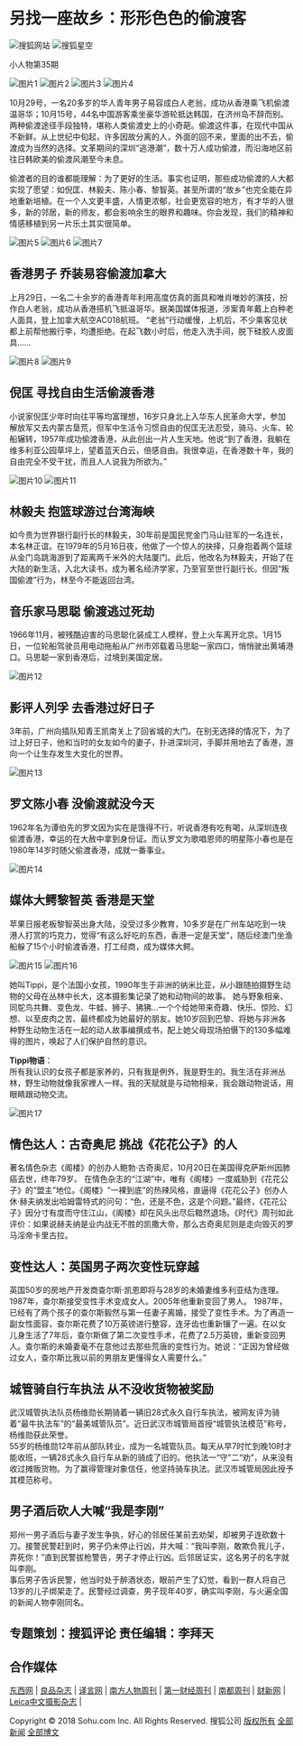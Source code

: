# 另找一座故乡：形形色色的偷渡客

![搜狐网站](http://images.sohu.com/uiue/sohu_logo/2005/sohu_logo2.gif)
![搜狐星空](http://images.sohu.com/uiue/sohu_logo/2006/star_logo2.gif)

小人物第35期

![图片1](http://i3.itc.cn/20100531/213_f2da2bae_d4b2_48e3_8d9e_37ab3dbfedae_0.jpg)
![图片2](http://i3.itc.cn/20100531/213_f2da2bae_d4b2_48e3_8d9e_37ab3dbfedae_1.jpg)
![图片3](http://i2.itc.cn/20100714/803_ac945b65_df48_43e3_a97e_7f686a6589b3_0.jpg)
![图片4](http://i2.itc.cn/20100531/213_f2da2bae_d4b2_48e3_8d9e_37ab3dbfedae_2.jpg)

10月29号，一名20多岁的华人青年男子易容成白人老翁，成功从香港乘飞机偷渡温哥华；10月15号，44名中国游客乘坐豪华游轮抵达韩国，在济州岛不辞而别。两种偷渡途径手段独特，堪称人类偷渡史上的小奇葩。偷渡这件事，在现代中国从不新鲜。从上世纪中旬起，许多因故分离的人，外面的回不来，里面的出不去，偷渡成为当然的选择。文革期间的深圳“逃港潮”，数十万人成功偷渡，而沿海地区前往日韩欧美的偷渡风潮至今未息。 

偷渡者的目的谁都能理解：为了更好的生活。事实也证明，那些成功偷渡的人大都实现了愿望：如倪匡、林毅夫、陈小春、黎智英。甚至所谓的“故乡”也完全能在异地重新培植。在一个人文更丰盛，人情更浓郁，社会更宽容的地方，有才华的人很多，新的邻居，新的师友，都会影响余生的眼界和趣味。你会发现，我们的精神和情感移植到另一片乐土其实很简单。

![图片5](http://i3.itc.cn/20101109/803_e6f1bd89_60fa_48c4_a6ad_c41077813b5c_0.jpg)
![图片6](http://star.news.sohu.com/upload/lj/2010_xrw/images/4.gif)
![图片7](http://i1.itc.cn/20101109/803_e6f1bd89_60fa_48c4_a6ad_c41077813b5c_2.jpg)

## 香港男子 乔装易容偷渡加拿大

上月29日，一名二十余岁的香港青年利用高度仿真的面具和唯肖唯妙的演技，扮作白人老翁，成功从香港搭机飞抵温哥华。据美国媒体报道，涉案青年戴上白种老人面具，登上加拿大航空AC018航班。 “老翁”行动缓慢，上机后，不少乘客见状都上前帮他搬行李，均遭拒绝。在起飞数小时后，他走入洗手间，脱下硅胶人皮面具……

![图片8](http://star.news.sohu.com/upload/lj/2010_xrw/images/4.gif)
![图片9](http://i3.itc.cn/20101109/803_e6f1bd89_60fa_48c4_a6ad_c41077813b5c_3.jpg)

## 倪匡 寻找自由生活偷渡香港

小说家倪匡少年时向往平等均富理想，16岁只身北上入华东人民革命大学，参加解放军又去内蒙古垦荒，但军中生活令习惯自由的倪匡无法忍受，骑马、火车、轮船辗转，1957年成功偷渡香港，从此创出一片人生天地。他说“到了香港，我躺在维多利亚公园草坪上，望着蓝天白云，倍感自由。我很幸运，在香港数十年，我的自由完全不受干扰，而且人人说我为所欲为。”

![图片10](http://star.news.sohu.com/upload/lj/2010_xrw/images/4.gif)
![图片11](http://i3.itc.cn/20101109/803_e6f1bd89_60fa_48c4_a6ad_c41077813b5c_1.jpg)

## 林毅夫 抱篮球游过台湾海峡

如今贵为世界银行副行长的林毅夫，30年前是国民党金门马山驻军的一名连长，本名林正谊。在1979年的5月16日夜，他做了一个惊人的抉择，只身抱着两个篮球从金门岛跳海游到了距离两千米外的大陆厦门。此后，他改名为林毅夫，开始了在大陆的新生活，入北大读书，成为著名经济学家，乃至官至世行副行长。但因“叛国偷渡”行为，林至今不能返回台湾。

## 音乐家马思聪 偷渡逃过死劫

1966年11月，被残酷迫害的马思聪化装成工人模样，登上火车离开北京。1月15日，一位轮船驾驶员用电动拖船从广州市郊载着马思聪一家四口，悄悄驶出黄埔港口。马思聪一家到香港后，过境到美国定居。

![图片12](http://i3.itc.cn/20101109/803_13fdc411_f87a_4773_8b21_524eabc266fa_0.jpg)

## 影评人列孚 去香港过好日子

3年前，广州向插队知青王凯南关上了回省城的大门。在别无选择的情况下，为了过上好日子，他和当时的女友如今的妻子，扑进深圳河，手脚并用地去了香港，游向一个让生存发生大变化的世界。

![图片13](http://i3.itc.cn/20101109/803_c9a82932_80df_4f0d_bb38_4c615fbc9c41_0.jpg)

## 罗文陈小春 没偷渡就没今天

1962年名为谭伯先的罗文因为实在是饿得不行，听说香港有吃有喝，从深圳连夜偷渡香港，幸运的在大赦中拿到身份证。而认罗文为歌唱恩师的明星陈小春也是在1980年14岁时随父偷渡香港，成就一番事业。

![图片14](http://i0.itc.cn/20101109/803_e6f1bd89_60fa_48c4_a6ad_c41077813b5c_4.jpg)

## 媒体大鳄黎智英 香港是天堂

苹果日报老板黎智英出身大陆，没受过多少教育，10多岁是在广州车站吃到一块港人打赏的巧克力，觉得“有这么好吃的东西，香港一定是天堂”，随后经澳门坐渔船躲了15个小时偷渡香港，打工经商，成为媒体大鳄。

![图片15](http://i0.itc.cn/20101109/803_1b6a7e8b_a074_43b0_8c08_54d81673a887_0.jpg)
![图片16](http://i2.itc.cn/20101109/803_34018fe8_4857_4b8d_8993_0f5b9fbb4b43_0.jpg)

她叫Tippi，是个法国小女孩，1990年生于非洲的纳米比亚，从小跟随拍摄野生动物的父母在丛林中长大，这本摄影集记录了她和动物间的故事。 她与野象相亲、同鸵鸟共舞、变色龙、牛蛙、狮子、狒狒…一个个给她带来奇趣、快乐、惊险、幻想、以至皮肉之苦、最终都成为她最好的朋友。她10岁回到巴黎、将她与非洲各种野生动物生活在一起的动人故事编撰成书，配上她父母现场拍慑下的130多幅难得的图片，唤起了人们保护自然的意识。 

**Tippi物语**：  
所有我认识的女孩子都是家养的，只有我是例外，我是野生的。我生活在非洲丛林，野生动物就像我家裡人一样。我的天赋就是与动物相亲，我会跟动物说话，用眼睛跟动物交流。

![图片17](http://i1.itc.cn/20100714/803_ac945b65_df48_43e3_a97e_7f686a6589b3_2.jpg)

## 情色达人：古奇奥尼 挑战《花花公子》的人

著名情色杂志《阁楼》的创办人鲍勃·古奇奥尼，10月20日在美国得克萨斯州因肺癌去世，终年79岁。 在情色杂志的“江湖”中，唯有《阁楼》一度威胁到《花花公子》的“盟主”地位。《阁楼》“一裸到底”的热辣风格，直逼得《花花公子》创办人休·赫夫纳发出哈姆雷特式的问句：“色，还是不色，这是个问题。”最终，《花花公子》因分寸有度而守住江山，《阁楼》却在风头出尽后黯然退场。《时代》周刊如此评价：如果说赫夫纳是业内战无不胜的凯撒大帝，那么古奇奥尼则是走向毁灭的罗马淫帝卡里古拉。

## 变性达人：英国男子两次变性玩穿越

英国50岁的房地产开发商查尔斯·凯恩即将与28岁的未婚妻维多利亚结为连理。1987年，查尔斯接受变性手术变成女人。2005年他重新变回了男人。 1987年，已经有了两个孩子的查尔斯毅然与第一任妻子离婚，接受了变性手术。为了再造一副女性面容，查尔斯花费了10万英镑进行整容，连牙齿也重新镶了一遍。在以女儿身生活了7年后，查尔斯做了第二次变性手术，花费了2.5万英镑，重新变回男人。查尔斯的未婚妻毫不在意他过去那些荒唐的变性行为。她说：“正因为曾经做过女人，查尔斯比我以前的男朋友更懂得女人需要什么。”

## 城管骑自行车执法 从不没收货物被奖励

武汉城管执法队员杨维勋长期骑着一辆旧28式永久自行车执法，被网友评为骑着“最牛执法车”的“最美城管队员”。近日武汉市城管局首授“城管执法模范”称号，杨维勋获此荣誉。  
55岁的杨维勋12年前从部队转业，成为一名城管队员。每天从早7时忙到晚10时才能收班，一辆28式永久自行车从新的骑成了旧的。他执法一“守”二“劝”，从来没有收过摊贩货物。为了赢得管理对象信任，他坚持骑车执法。武汉市城管局因此授予其模范称号。

## 男子酒后砍人大喊“我是李刚”

郑州一男子酒后与妻子发生争执，好心的邻居任某前去劝架，却被男子连砍数十刀。接警民警赶到时，男子仍未停止行凶，并大喊：“我叫李刚，敢欺负我儿子，弄死你！”直到民警拔枪警告，男子才停止行凶。后邻居证实，这名男子的名字就叫李刚。  
事后男子告诉民警，他当时处于醉酒状态，眼前产生了幻觉，看到一群人将自己13岁的儿子绑架走了。民警经过调查，男子现年40岁，确实叫李刚，与火遍全国的新闻人物李刚同名。

## 专题策划：搜狐评论 责任编辑：李拜天

## 合作媒体
[东西网](http://www.dongxi.net/) | [良品杂志](http://m.metroer.com/) | [译言网](http://www.yeeyan.org/) | [南方人物周刊](http://nf.nfdaily.cn/rwzk/20100517/) | [第一财经周刊](http://www.yicai.com/) | [南都周刊](http://www.nbweekly.com/) | [财新网](http://www.caing.com/) | [Leica中文摄影杂志](http://www.leica.org.cn/) | 

Copyright © 2018 Sohu.com Inc. All Rights Reserved. 搜狐公司 [版权所有](http://corp.sohu.com/s2007/copyright/) [全部新闻](http://roll.sohu.com) [全部博文](http://blog.sohu.com/roll)
<!-- tcd_original_link http://star.news.sohu.com/s2010/face35/ -->
